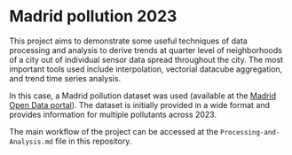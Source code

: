 
<!-- README.md is generated from README.Rmd. Please edit that file -->

# Madrid pollution 2023

This project aims to demonstrate some useful techniques of data
processing and analysis to derive trends at quarter level of
neighborhoods of a city out of individual sensor data spread throughout
the city. The most important tools used include interpolation, vectorial
datacube aggregation, and trend time series analysis.

In this case, a Madrid pollution dataset was used (available at the
[Madrid Open Data portal](https://datos.madrid.es/portal/site/egob)).
The dataset is initially provided in a wide format and provides
information for multiple pollutants across 2023.

The main workflow of the project can be accessed at the
`Processing-and-Analysis.md` file in this repository.

